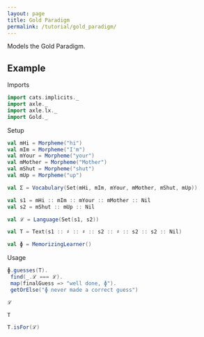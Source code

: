 ```yaml
---
layout: page
title: Gold Paradigm
permalink: /tutorial/gold_paradigm/
---
```


Models the Gold Paradigm.

## Example

Imports

```scala mdoc:silent
import cats.implicits._
import axle._
import axle.lx._
import Gold._
```

Setup

```scala mdoc:silent
val mHi = Morpheme("hi")
val mIm = Morpheme("I'm")
val mYour = Morpheme("your")
val mMother = Morpheme("Mother")
val mShut = Morpheme("shut")
val mUp = Morpheme("up")

val Σ = Vocabulary(Set(mHi, mIm, mYour, mMother, mShut, mUp))

val s1 = mHi :: mIm :: mYour :: mMother :: Nil
val s2 = mShut :: mUp :: Nil

val ℒ = Language(Set(s1, s2))

val T = Text(s1 :: ♯ :: ♯ :: s2 :: ♯ :: s2 :: s2 :: Nil)

val ɸ = MemorizingLearner()
```

Usage

```scala mdoc
ɸ.guesses(T).
 find(_.ℒ === ℒ).
 map(finalGuess => "well done, ɸ").
 getOrElse("ɸ never made a correct guess")

ℒ

T

T.isFor(ℒ)
```
